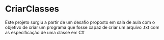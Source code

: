 # CriarClasses
Este projeto surgiu a partir de um desafio proposto em sala de aula com o objetivo de criar um programa que fosse capaz de criar um arquivo .txt com as especificação de uma classe em C#
